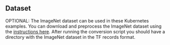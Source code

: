 <!--- 30. Datasets -->
## Dataset

OPTIONAL: The ImageNet dataset can be used in these <model name> Kubernetes examples.
You can download and preprocess the ImageNet dataset using the [instructions here](/datasets/imagenet/README.md).
After running the conversion script you should have a directory with the
ImageNet dataset in the TF records format.

